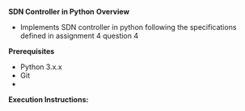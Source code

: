 **SDN Controller in Python**
**Overview**
- Implements SDN controller in python following the specifications defined in assignment 4 question 4

**Prerequisites**
- Python 3.x.x
- Git
- 
**Execution Instructions:**
